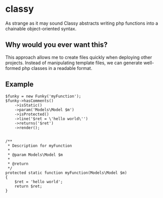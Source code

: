classy
======

As strange as it may sound Classy abstracts writing php functions into a chainable object-oriented syntax.

Why would you ever want this?
-------------------
This approach allows me to create files quickly when deploying other projects. Instead of manipulating template files, we can generate well-formed php classes in a readable format.

Example
----------------
    $funky = new Funky('myFunction');
    $funky->hasComments()
        ->isStatic()
        ->param('Models\Model $m')
        ->isProtected()
        ->line('$ret = \'hello world\'')
        ->returns('$ret')
        ->render();


    /**
     * Description for myFunction
     *
     * @param Models\Model $m
     *
     * @return
     */
    protected static function myFunction(Models\Model $m)
    {
        $ret = 'hello world';
        return $ret;
    }
